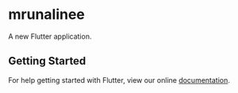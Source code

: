 # mrunalinee

A new Flutter application.

## Getting Started

For help getting started with Flutter, view our online
[documentation](https://flutter.io/).
